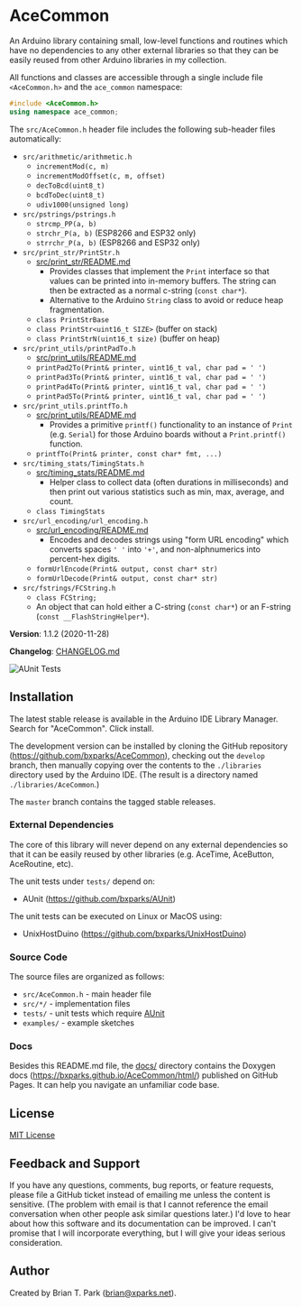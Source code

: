 # AceCommon

An Arduino library containing small, low-level functions and routines which have
no dependencies to any other external libraries so that they can be easily
reused from other Arduino libraries in my collection.

All functions and classes are accessible through a single include file
`<AceCommon.h>` and the `ace_common` namespace:

```C++
#include <AceCommon.h>
using namespace ace_common;
```

The `src/AceCommon.h` header file includes the following sub-header files
automatically:

* `src/arithmetic/arithmetic.h`
    * `incrementMod(c, m)`
    * `incrementModOffset(c, m, offset)`
    * `decToBcd(uint8_t)`
    * `bcdToDec(uint8_t)`
    * `udiv1000(unsigned long)`
* `src/pstrings/pstrings.h`
    * `strcmp_PP(a, b)`
    * `strchr_P(a, b)` (ESP8266 and ESP32 only)
    * `strrchr_P(a, b)` (ESP8266 and ESP32 only)
* `src/print_str/PrintStr.h`
    * [src/print_str/README.md](src/print_str/README.md)
        * Provides classes that implement the `Print` interface so that
          values can be printed into in-memory buffers. The string can then
          be extracted as a normal c-string (`const char*`).
        * Alternative to the Arduino `String` class to avoid or reduce heap
          fragmentation.
    * `class PrintStrBase`
    * `class PrintStr<uint16_t SIZE>` (buffer on stack)
    * `class PrintStrN(uint16_t size)` (buffer on heap)
* `src/print_utils/printPadTo.h`
    * [src/print_utils/README.md](src/print_utils/README.md)
    * `printPad2To(Print& printer, uint16_t val, char pad = ' ')`
    * `printPad3To(Print& printer, uint16_t val, char pad = ' ')`
    * `printPad4To(Print& printer, uint16_t val, char pad = ' ')`
    * `printPad5To(Print& printer, uint16_t val, char pad = ' ')`
* `src/print_utils.printfTo.h`
    * [src/print_utils/README.md](src/print_utils/README.md)
        * Provides a primitive `printf()` functionality to an instance of
          `Print` (e.g. `Serial`) for those Arduino boards without a
          `Print.printf()` function.
    * `printfTo(Print& printer, const char* fmt, ...)`
* `src/timing_stats/TimingStats.h`
    * [src/timing_stats/README.md](src/timing_stats/README.md)
        * Helper class to collect data (often durations in milliseconds) and
          then print out various statistics such as min, max, average, and
          count.
    * `class TimingStats`
* `src/url_encoding/url_encoding.h`
    * [src/url_encoding/README.md](src/url_encoding/README.md)
        * Encodes and decodes strings using "form URL encoding" which converts
        spaces `' '` into `'+'`, and non-alphnumerics into percent-hex digits.
    * `formUrlEncode(Print& output, const char* str)`
    * `formUrlDecode(Print& output, const char* str)`
* `src/fstrings/FCString.h`
    * `class FCString;`
    * An object that can hold either a C-string (`const char*`) or an
      F-string (`const __FlashStringHelper*`).

**Version**: 1.1.2 (2020-11-28)

**Changelog**: [CHANGELOG.md](CHANGELOG.md)

![AUnit Tests](https://github.com/bxparks/AceCommon/workflows/AUnit%20Tests/badge.svg)

## Installation

The latest stable release is available in the Arduino IDE Library Manager.
Search for "AceCommon". Click install.

The development version can be installed by cloning the
GitHub repository (https://github.com/bxparks/AceCommon), checking out the
`develop` branch, then manually copying over the contents to the `./libraries`
directory used by the Arduino IDE. (The result is a directory named
`./libraries/AceCommon`.)

The `master` branch contains the tagged stable releases.

### External Dependencies

The core of this library will never depend on any external dependencies so that
it can be easily reused by other libraries (e.g. AceTime, AceButton, AceRoutine,
etc).

The unit tests under `tests/` depend on:

* AUnit (https://github.com/bxparks/AUnit)

The unit tests can be executed on Linux or MacOS using:

* UnixHostDuino (https://github.com/bxparks/UnixHostDuino)

### Source Code

The source files are organized as follows:

* `src/AceCommon.h` - main header file
* `src/*/` - implementation files
* `tests/` - unit tests which require [AUnit](https://github.com/bxparks/AUnit)
* `examples/` - example sketches

### Docs

Besides this README.md file, the [docs/](docs/) directory contains the Doxygen
docs (https://bxparks.github.io/AceCommon/html/) published on GitHub Pages. It
can help you navigate an unfamiliar code base.

## License

[MIT License](https://opensource.org/licenses/MIT)

## Feedback and Support

If you have any questions, comments, bug reports, or feature requests, please
file a GitHub ticket instead of emailing me unless the content is sensitive.
(The problem with email is that I cannot reference the email conversation when
other people ask similar questions later.) I'd love to hear about how this
software and its documentation can be improved. I can't promise that I will
incorporate everything, but I will give your ideas serious consideration.

## Author

Created by Brian T. Park (brian@xparks.net).
